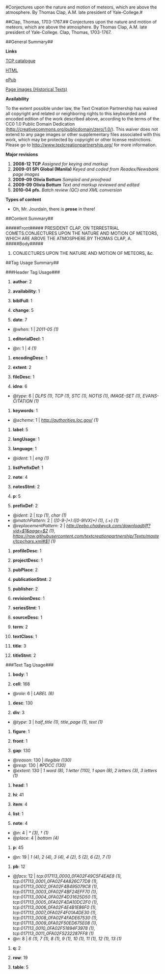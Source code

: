 #Conjectures upon the nature and motion of meteors, which are above the atmosphere. By Thomas Clap, A.M. late president of Yale-College.#

##Clap, Thomas, 1703-1767.##
Conjectures upon the nature and motion of meteors, which are above the atmosphere. By Thomas Clap, A.M. late president of Yale-College.
Clap, Thomas, 1703-1767.

##General Summary##

**Links**

[TCP catalogue](https://http://www.ota.ox.ac.uk/tcp.html)

[HTML](https://http://www.ota.ox.ac.uk/text/N13549.html)

[ePub](http://www.ota.ox.ac.uk/text/N13549.epub)

[Page images (Historical Texts)](https://data.historicaltexts.jisc.ac.uk/view?pubId=eebo-e&pageId=eebo-e--1)

**Availability**

To the extent possible under law, the Text Creation Partnership has waived all copyright and related or neighboring rights to this keyboarded and encoded edition of the work described above, according to the terms of the CC0 1.0 Public Domain Dedication (http://creativecommons.org/publicdomain/zero/1.0/). This waiver does not extend to any page images or other supplementary files associated with this work, which may be protected by copyright or other license restrictions. Please go to http://www.textcreationpartnership.org/ for more information.

**Major revisions**

1. __2008-12__ __TCP__ *Assigned for keying and markup*
1. __2009-01__ __SPi Global (Manila)__ *Keyed and coded from Readex/Newsbank page images*
1. __2009-09__ __Olivia Bottum__ *Sampled and proofread*
1. __2009-09__ __Olivia Bottum__ *Text and markup reviewed and edited*
1. __2010-04__ __pfs.__ *Batch review (QC) and XML conversion*

**Types of content**

  * Oh, Mr. Jourdain, there is **prose** in there!

##Content Summary##

#####Front#####
PRESIDENT CLAP, ON TERRESTRIAL COMETS.CONJECTURES UPON THE NATURE AND MOTION OF METEORS, WHICH ARE ABOVE THE ATMOSPHERE.BY THOMAS CLAP, A.
#####Body#####

1. CONJECTURES UPON THE NATURE AND MOTION OF METEORS, &c.

##Tag Usage Summary##

###Header Tag Usage###

1.  __author__: 2

1.  __availability__: 1

1.  __biblFull__: 1

1.  __change__: 5

1.  __date__: 7
  * @_when_: 1 | _2011-05 (1)_

1.  __editorialDecl__: 1
  * @_n_: 1 | _4 (1)_

1.  __encodingDesc__: 1

1.  __extent__: 2

1.  __fileDesc__: 1

1.  __idno__: 6
  * @_type_: 6 | _DLPS (1), TCP (1), STC (1), NOTIS (1), IMAGE-SET (1), EVANS-CITATION (1)_

1.  __keywords__: 1
  * @_scheme_: 1 | _http://authorities.loc.gov/ (1)_

1.  __label__: 5

1.  __langUsage__: 1

1.  __language__: 1
  * @_ident_: 1 | _eng (1)_

1.  __listPrefixDef__: 1

1.  __note__: 4

1.  __notesStmt__: 2

1.  __p__: 5

1.  __prefixDef__: 2
  * @_ident_: 2 | _tcp (1), char (1)_
  * @_matchPattern_: 2 | _([0-9\-]+):([0-9IVX]+) (1), (.+) (1)_
  * @_replacementPattern_: 2 | _http://eebo.chadwyck.com/downloadtiff?vid=$1&page=$2 (1), https://raw.githubusercontent.com/textcreationpartnership/Texts/master/tcpchars.xml#$1 (1)_

1.  __profileDesc__: 1

1.  __projectDesc__: 1

1.  __pubPlace__: 2

1.  __publicationStmt__: 2

1.  __publisher__: 2

1.  __revisionDesc__: 1

1.  __seriesStmt__: 1

1.  __sourceDesc__: 1

1.  __term__: 2

1.  __textClass__: 1

1.  __title__: 3

1.  __titleStmt__: 2



###Text Tag Usage###

1.  __body__: 1

1.  __cell__: 168
  * @_role_: 6 | _LABEL (6)_

1.  __desc__: 130

1.  __div__: 3
  * @_type_: 3 | _half_title (1), title_page (1), text (1)_

1.  __figure__: 1

1.  __front__: 1

1.  __gap__: 130
  * @_reason_: 130 | _illegible (130)_
  * @_resp_: 130 | _#PDCC (130)_
  * @_extent_: 130 | _1 word (8), 1 letter (110), 1 span (8), 2 letters (3), 3 letters (1)_

1.  __head__: 1

1.  __hi__: 41

1.  __item__: 4

1.  __list__: 1

1.  __note__: 4
  * @_n_: 4 | _* (3), † (1)_
  * @_place_: 4 | _bottom (4)_

1.  __p__: 45
  * @_n_: 19 | _1 (4), 2 (4), 3 (4), 4 (2), 5 (2), 6 (2), 7 (1)_

1.  __pb__: 12
  * @_facs_: 12 | _tcp:017113_0000_0FA02F49C5F4EAE8 (1), tcp:017113_0001_0FA02F4A826C77D8 (1), tcp:017113_0002_0FA02F4B495079C8 (1), tcp:017113_0003_0FA02F4BF24EFF70 (1), tcp:017113_0004_0FA02F4D31625D50 (1), tcp:017113_0005_0FA02F4DA10DC2F0 (1), tcp:017113_0006_0FA02F4E4B1E86F0 (1), tcp:017113_0007_0FA02F4F01A4DE30 (1), tcp:017113_0008_0FA02F4FADE67530 (1), tcp:017113_0009_0FA02F50ED675E08 (1), tcp:017113_0010_0FA02F51894F3978 (1), tcp:017113_0011_0FA02F5232287FF8 (1)_
  * @_n_: 8 | _6 (1), 7 (1), 8 (1), 9 (1), 10 (1), 11 (1), 12 (1), 13 (1)_

1.  __q__: 2

1.  __row__: 19

1.  __table__: 5

